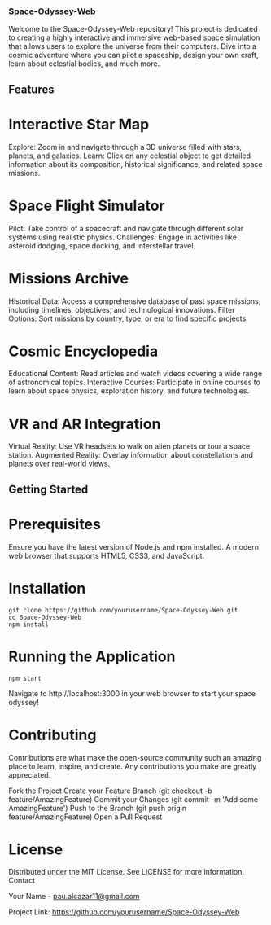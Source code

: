 ### Space-Odyssey-Web

Welcome to the Space-Odyssey-Web repository! This project is dedicated to creating a highly interactive and immersive web-based space simulation that allows users to explore the universe from their computers. Dive into a cosmic adventure where you can pilot a spaceship, design your own craft, learn about celestial bodies, and much more.
## Features
# Interactive Star Map

Explore: Zoom in and navigate through a 3D universe filled with stars, planets, and galaxies.
Learn: Click on any celestial object to get detailed information about its composition, historical significance, and related space missions.

# Space Flight Simulator

Pilot: Take control of a spacecraft and navigate through different solar systems using realistic physics.
Challenges: Engage in activities like asteroid dodging, space docking, and interstellar travel.

# Missions Archive

Historical Data: Access a comprehensive database of past space missions, including timelines, objectives, and technological innovations.
Filter Options: Sort missions by country, type, or era to find specific projects.

# Cosmic Encyclopedia

Educational Content: Read articles and watch videos covering a wide range of astronomical topics.
Interactive Courses: Participate in online courses to learn about space physics, exploration history, and future technologies.

# VR and AR Integration

Virtual Reality: Use VR headsets to walk on alien planets or tour a space station.
Augmented Reality: Overlay information about constellations and planets over real-world views.

## Getting Started
# Prerequisites

Ensure you have the latest version of Node.js and npm installed.
A modern web browser that supports HTML5, CSS3, and JavaScript.

# Installation

    git clone https://github.com/yourusername/Space-Odyssey-Web.git
    cd Space-Odyssey-Web
    npm install

# Running the Application

    npm start

Navigate to http://localhost:3000 in your web browser to start your space odyssey!

# Contributing

Contributions are what make the open-source community such an amazing place to learn, inspire, and create. Any contributions you make are greatly appreciated.

Fork the Project
Create your Feature Branch (git checkout -b feature/AmazingFeature)
Commit your Changes (git commit -m 'Add some AmazingFeature')
Push to the Branch (git push origin feature/AmazingFeature)
Open a Pull Request

# License

Distributed under the MIT License. See LICENSE for more information.
Contact

Your Name - pau.alcazar11@gmail.com

Project Link: https://github.com/yourusername/Space-Odyssey-Web
